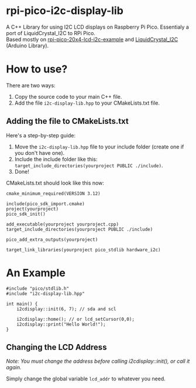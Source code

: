 # rpi-pico-i2c-display-lib
A C++ Library for using I2C LCD displays on Raspberry Pi Pico. Essentialy a port of LiquidCrystal_I2C to RPi Pico.\
Based mostly on [rpi-pico-20x4-lcd-i2c-example](https://github.com/ParicBat/rpi-pico-20x4-lcd-i2c-example) and [LiquidCrystal_I2C](https://github.com/johnrickman/LiquidCrystal_I2C) (Arduino Library).

# How to use?
There are two ways:
1. Copy the source code to your main C++ file.
1. Add the file `i2c-display-lib.hpp` to your CMakeLists.txt file.

## Adding the file to CMakeLists.txt

Here's a step-by-step guide:
1. Move the `i2c-display-lib.hpp` file to your include folder (create one if you don't have one).
1. Include the include folder like this: `target_include_directories(yourproject PUBLIC ./include)`.
1. Done!

CMakeLists.txt should look like this now:
```
cmake_minimum_required(VERSION 3.12)

include(pico_sdk_import.cmake)
project(yourproject)
pico_sdk_init()

add_executable(yourproject yourproject.cpp)
target_include_directories(yourproject PUBLIC ./include)

pico_add_extra_outputs(yourproject)

target_link_libraries(yourproject pico_stdlib hardware_i2c)
```
# An Example
```
#include "pico/stdlib.h"
#include "i2c-display-lib.hpp"

int main() {
    i2cdisplay::init(6, 7); // sda and scl

    i2cdisplay::home(); // or lcd_setCursor(0,0);
    i2cdisplay::print("Hello World!");
}
```

## Changing the LCD Address
*Note: You must change the address before calling i2cdisplay::init(), or call it again.*

Simply change the global variable `lcd_addr` to whatever you need.